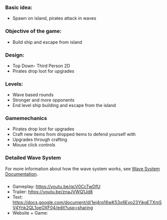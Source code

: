 ### Basic idea:
- Spawn on island, pirates attack in waves

### Objective of the game:
- Build ship and escape from island

### Design:
- Top Down- Third Person 2D
- Pirates drop loot for upgrades

### Levels:
- Wave based rounds
- Stronger and more opponents
- End level ship building and escape from the island

### Gamemechanics
- Pirates drop loot for upgrades
- Craft new items from dropped items to defend yourself with
- Upgrades through crafting
- Mouse click controls

### Detailed Wave System
For more information about how the wave system works, see [Wave System Documentation](WaveSystem.md).

### 
- Gameplay: https://youtu.be/qcV0CcTwDfU
- Trailer: https://youtu.be/znaJVWQ1Jd8
- Text: https://docs.google.com/document/d/1ej4rq16wK53x6Evo23YikgETXm5V4Ynk2QL1oeOXF04/edit?usp=sharing
- Website + Game:
